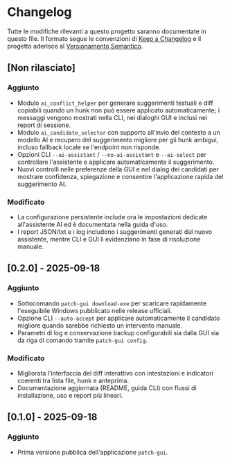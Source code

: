 # Changelog

Tutte le modifiche rilevanti a questo progetto saranno documentate in questo file.
Il formato segue le convenzioni di [Keep a Changelog](https://keepachangelog.com/it/1.1.0/)
e il progetto aderisce al [Versionamento Semantico](https://semver.org/lang/it/).

## [Non rilasciato]
### Aggiunto
- Modulo `ai_conflict_helper` per generare suggerimenti testuali e diff
  copiabili quando un hunk non può essere applicato automaticamente; i messaggi
  vengono mostrati nella CLI, nei dialoghi GUI e inclusi nei report di
  sessione.
- Modulo `ai_candidate_selector` con supporto all'invio del contesto a un modello
  AI e recupero del suggerimento migliore per gli hunk ambigui, incluso fallback
  locale se l'endpoint non risponde.
- Opzioni CLI `--ai-assistant` / `--no-ai-assistant` e `--ai-select` per
  controllare l'assistente e applicare automaticamente il suggerimento.
- Nuovi controlli nelle preferenze della GUI e nel dialog dei candidati per
  mostrare confidenza, spiegazione e consentire l'applicazione rapida del
  suggerimento AI.
### Modificato
- La configurazione persistente include ora le impostazioni dedicate
  all'assistente AI ed è documentata nella guida d'uso.
- I report JSON/txt e i log includono i suggerimenti generati dal nuovo
  assistente, mentre CLI e GUI li evidenziano in fase di risoluzione manuale.

## [0.2.0] - 2025-09-18
### Aggiunto
- Sottocomando `patch-gui download-exe` per scaricare rapidamente l'eseguibile
  Windows pubblicato nelle release ufficiali.
- Opzione CLI `--auto-accept` per applicare automaticamente il candidato migliore
  quando sarebbe richiesto un intervento manuale.
- Parametri di log e conservazione backup configurabili sia dalla GUI sia da
  riga di comando tramite `patch-gui config`.

### Modificato
- Migliorata l'interfaccia del diff interattivo con intestazioni e indicatori
  coerenti tra lista file, hunk e anteprima.
- Documentazione aggiornata (README, guida CLI) con flussi di installazione,
  uso e report più lineari.

## [0.1.0] - 2025-09-18
### Aggiunto
- Prima versione pubblica dell'applicazione `patch-gui`.
